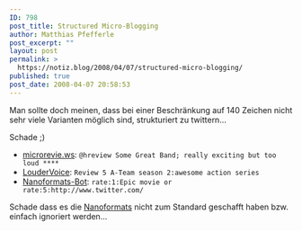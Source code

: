```yaml
---
ID: 798
post_title: Structured Micro-Blogging
author: Matthias Pfefferle
post_excerpt: ""
layout: post
permalink: >
  https://notiz.blog/2008/04/07/structured-micro-blogging/
published: true
post_date: 2008-04-07 20:58:53
---
```

<!-- wp:paragraph -->
<p>Man sollte doch meinen, dass bei einer Beschränkung auf 140 Zeichen nicht sehr viele Varianten möglich sind, strukturiert zu twittern...</p>
<!-- /wp:paragraph -->

<!-- wp:paragraph -->
<p>Schade ;)</p>
<!-- /wp:paragraph -->

<!-- wp:list -->
<ul>
	<li><a href="http://microrevie.ws/how-to">microrevie.ws</a>: <code>@hreview Some Great Band; really exciting but too loud ****</code></li>
	<li><a href="http://www.loudervoice.com/mobile/">LouderVoice</a>: <code>Review 5 A-Team season 2:awesome action series</code></li>
	<li><a href="http://twitter.com/nanoformatsbot">Nanoformats-Bot</a>: <code>rate:1:Epic movie or rate:5:http://www.twitter.com/</code></li>
</ul>
<!-- /wp:list -->

<!-- wp:paragraph -->
<p>Schade dass es die <a href="http://microformats.org/wiki/twitter-nanoformats">Nanoformats</a> nicht zum Standard geschafft haben bzw. einfach ignoriert werden...</p>
<!-- /wp:paragraph -->